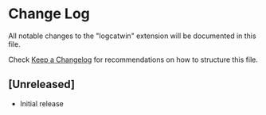 # Change Log

All notable changes to the "logcatwin" extension will be documented in this file.

Check [Keep a Changelog](http://keepachangelog.com/) for recommendations on how to structure this file.

## [Unreleased]

- Initial release